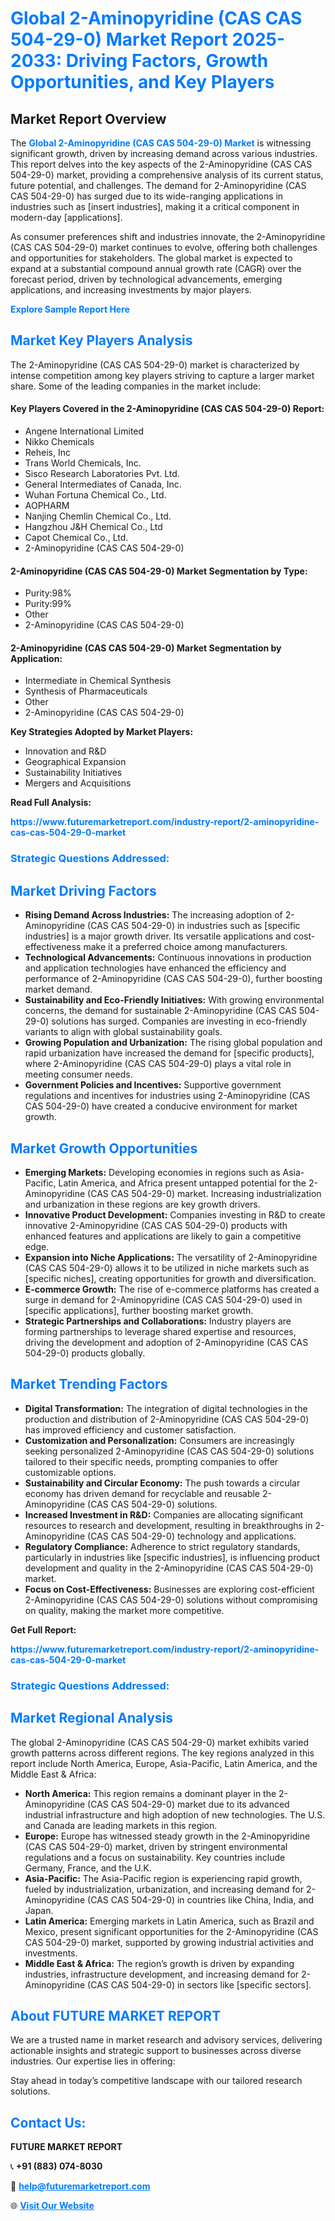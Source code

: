 <h1 style="color: #007BFF;">Global 2-Aminopyridine (CAS CAS 504-29-0) Market Report 2025-2033: Driving Factors, Growth Opportunities, and Key Players</h1>

<section id="overview">
<h2>Market Report Overview</h2>
<p>The <a href="https://www.futuremarketreport.com/industry-report/2-aminopyridine-cas-cas-504-29-0-market" style="color: #007BFF; text-decoration: none;"><strong>Global 2-Aminopyridine (CAS CAS 504-29-0) Market</strong></a> is witnessing significant growth, driven by increasing demand across various industries. This report delves into the key aspects of the 2-Aminopyridine (CAS CAS 504-29-0) market, providing a comprehensive analysis of its current status, future potential, and challenges. The demand for 2-Aminopyridine (CAS CAS 504-29-0) has surged due to its wide-ranging applications in industries such as [insert industries], making it a critical component in modern-day [applications].</p>
<p>As consumer preferences shift and industries innovate, the 2-Aminopyridine (CAS CAS 504-29-0) market continues to evolve, offering both challenges and opportunities for stakeholders. The global market is expected to expand at a substantial compound annual growth rate (CAGR) over the forecast period, driven by technological advancements, emerging applications, and increasing investments by major players.</p>
</section>

<section id="overview">
<p><a href="https://www.futuremarketreport.com/request-sample/reportId=98771" style="color: #007BFF; text-decoration: none;"><strong>Explore Sample Report Here</strong></a></p>
</section>

<section id="key-players">
<h2 style="color: #007BFF;">Market Key Players Analysis</h2>
<p>The 2-Aminopyridine (CAS CAS 504-29-0) market is characterized by intense competition among key players striving to capture a larger market share. Some of the leading companies in the market include:</p>
<h4>Key Players Covered in the 2-Aminopyridine (CAS CAS 504-29-0) Report:</h4>
<ul><li>Angene International Limited</li><li>Nikko Chemicals</li><li>Reheis, Inc</li><li>Trans World Chemicals, Inc.</li><li>Sisco Research Laboratories Pvt. Ltd.</li><li>General Intermediates of Canada, Inc.</li><li>Wuhan Fortuna Chemical Co., Ltd.</li><li>AOPHARM</li><li>Nanjing Chemlin Chemical Co., Ltd.</li><li>Hangzhou J&amp;H Chemical Co., Ltd</li><li>Capot Chemical Co., Ltd.</li><li>2-Aminopyridine (CAS CAS 504-29-0)</li></ul>
<h4>2-Aminopyridine (CAS CAS 504-29-0) Market Segmentation by Type:</h4>
<ul><li>Purity:98%</li><li>Purity:99%</li><li>Other</li><li>2-Aminopyridine (CAS CAS 504-29-0)</li></ul>

<h4>2-Aminopyridine (CAS CAS 504-29-0) Market Segmentation by Application:</h4>
<ul><li>Intermediate in Chemical Synthesis</li><li>Synthesis of Pharmaceuticals</li><li>Other</li><li>2-Aminopyridine (CAS CAS 504-29-0)</li></ul>
<p><strong>Key Strategies Adopted by Market Players:</strong></p>
<ul>
<li>Innovation and R&D</li>
<li>Geographical Expansion</li>
<li>Sustainability Initiatives</li>
<li>Mergers and Acquisitions</li>
</ul>
</section>

<section>
<p><strong>Read Full Analysis: </strong></p><a href="https://www.futuremarketreport.com/industry-report/2-aminopyridine-cas-cas-504-29-0-market" style="color: #007BFF; text-decoration: none;"><strong>https://www.futuremarketreport.com/industry-report/2-aminopyridine-cas-cas-504-29-0-market</strong></a>
<h3 style="color: #007BFF;">Strategic Questions Addressed:</h3>
</section>

<section id="driving-factors">
<h2 style="color: #007BFF;">Market Driving Factors</h2>
<ul>
<li><strong>Rising Demand Across Industries:</strong> The increasing adoption of 2-Aminopyridine (CAS CAS 504-29-0) in industries such as [specific industries] is a major growth driver. Its versatile applications and cost-effectiveness make it a preferred choice among manufacturers.</li>
<li><strong>Technological Advancements:</strong> Continuous innovations in production and application technologies have enhanced the efficiency and performance of 2-Aminopyridine (CAS CAS 504-29-0), further boosting market demand.</li>
<li><strong>Sustainability and Eco-Friendly Initiatives:</strong> With growing environmental concerns, the demand for sustainable 2-Aminopyridine (CAS CAS 504-29-0) solutions has surged. Companies are investing in eco-friendly variants to align with global sustainability goals.</li>
<li><strong>Growing Population and Urbanization:</strong> The rising global population and rapid urbanization have increased the demand for [specific products], where 2-Aminopyridine (CAS CAS 504-29-0) plays a vital role in meeting consumer needs.</li>
<li><strong>Government Policies and Incentives:</strong> Supportive government regulations and incentives for industries using 2-Aminopyridine (CAS CAS 504-29-0) have created a conducive environment for market growth.</li>
</ul>
</section>

<section id="growth-opportunities">
<h2 style="color: #007BFF;">Market Growth Opportunities</h2>
<ul>
<li><strong>Emerging Markets:</strong> Developing economies in regions such as Asia-Pacific, Latin America, and Africa present untapped potential for the 2-Aminopyridine (CAS CAS 504-29-0) market. Increasing industrialization and urbanization in these regions are key growth drivers.</li>
<li><strong>Innovative Product Development:</strong> Companies investing in R&D to create innovative 2-Aminopyridine (CAS CAS 504-29-0) products with enhanced features and applications are likely to gain a competitive edge.</li>
<li><strong>Expansion into Niche Applications:</strong> The versatility of 2-Aminopyridine (CAS CAS 504-29-0) allows it to be utilized in niche markets such as [specific niches], creating opportunities for growth and diversification.</li>
<li><strong>E-commerce Growth:</strong> The rise of e-commerce platforms has created a surge in demand for 2-Aminopyridine (CAS CAS 504-29-0) used in [specific applications], further boosting market growth.</li>
<li><strong>Strategic Partnerships and Collaborations:</strong> Industry players are forming partnerships to leverage shared expertise and resources, driving the development and adoption of 2-Aminopyridine (CAS CAS 504-29-0) products globally.</li>
</ul>
</section>

<section id="trending-factors">
<h2 style="color: #007BFF;">Market Trending Factors</h2>
<ul>
<li><strong>Digital Transformation:</strong> The integration of digital technologies in the production and distribution of 2-Aminopyridine (CAS CAS 504-29-0) has improved efficiency and customer satisfaction.</li>
<li><strong>Customization and Personalization:</strong> Consumers are increasingly seeking personalized 2-Aminopyridine (CAS CAS 504-29-0) solutions tailored to their specific needs, prompting companies to offer customizable options.</li>
<li><strong>Sustainability and Circular Economy:</strong> The push towards a circular economy has driven demand for recyclable and reusable 2-Aminopyridine (CAS CAS 504-29-0) solutions.</li>
<li><strong>Increased Investment in R&D:</strong> Companies are allocating significant resources to research and development, resulting in breakthroughs in 2-Aminopyridine (CAS CAS 504-29-0) technology and applications.</li>
<li><strong>Regulatory Compliance:</strong> Adherence to strict regulatory standards, particularly in industries like [specific industries], is influencing product development and quality in the 2-Aminopyridine (CAS CAS 504-29-0) market.</li>
<li><strong>Focus on Cost-Effectiveness:</strong> Businesses are exploring cost-efficient 2-Aminopyridine (CAS CAS 504-29-0) solutions without compromising on quality, making the market more competitive.</li>
</ul>
</section>

<section>
<p><strong>Get Full Report: </strong></p><a href="https://www.futuremarketreport.com/industry-report/2-aminopyridine-cas-cas-504-29-0-market" style="color: #007BFF; text-decoration: none;"><strong>https://www.futuremarketreport.com/industry-report/2-aminopyridine-cas-cas-504-29-0-market</strong></a>
<h3 style="color: #007BFF;">Strategic Questions Addressed:</h3>
</section>


<section id="regional-analysis">
<h2 style="color: #007BFF;">Market Regional Analysis</h2>
<p>The global 2-Aminopyridine (CAS CAS 504-29-0) market exhibits varied growth patterns across different regions. The key regions analyzed in this report include North America, Europe, Asia-Pacific, Latin America, and the Middle East & Africa:</p>
<ul>
<li><strong>North America:</strong> This region remains a dominant player in the 2-Aminopyridine (CAS CAS 504-29-0) market due to its advanced industrial infrastructure and high adoption of new technologies. The U.S. and Canada are leading markets in this region.</li>
<li><strong>Europe:</strong> Europe has witnessed steady growth in the 2-Aminopyridine (CAS CAS 504-29-0) market, driven by stringent environmental regulations and a focus on sustainability. Key countries include Germany, France, and the U.K.</li>
<li><strong>Asia-Pacific:</strong> The Asia-Pacific region is experiencing rapid growth, fueled by industrialization, urbanization, and increasing demand for 2-Aminopyridine (CAS CAS 504-29-0) in countries like China, India, and Japan.</li>
<li><strong>Latin America:</strong> Emerging markets in Latin America, such as Brazil and Mexico, present significant opportunities for the 2-Aminopyridine (CAS CAS 504-29-0) market, supported by growing industrial activities and investments.</li>
<li><strong>Middle East & Africa:</strong> The region’s growth is driven by expanding industries, infrastructure development, and increasing demand for 2-Aminopyridine (CAS CAS 504-29-0) in sectors like [specific sectors].</li>
</ul>
</section>

<footer>
<h2 style="color: #007BFF;">About FUTURE MARKET REPORT</h2>
<p>We are a trusted name in market research and advisory services, delivering actionable insights and strategic support to businesses across diverse industries. Our expertise lies in offering:</p>

<p>Stay ahead in today’s competitive landscape with our tailored research solutions.</p>

<h2 style="color: #007BFF;">Contact Us:</h2>
<p><strong>FUTURE MARKET REPORT</strong></p>
<p>📞 <strong>+91 (883) 074-8030</strong></p>
<p>📧 <strong><a href="mailto:help@futuremarketreport.com" style="color: #007BFF;">help@futuremarketreport.com</a></strong></p>
<p>🌐 <strong><a href="https://www.futuremarketreport.com/" style="color: #007BFF;">Visit Our Website</a></strong></p>
</footer>